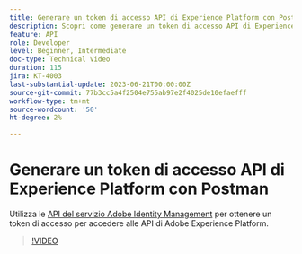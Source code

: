 ```yaml
---
title: Generare un token di accesso API di Experience Platform con Postman
description: Scopri come generare un token di accesso API di Experience Platform con Postman
feature: API
role: Developer
level: Beginner, Intermediate
doc-type: Technical Video
duration: 115
jira: KT-4003
last-substantial-update: 2023-06-21T00:00:00Z
source-git-commit: 77b3cc5a4f2504e755ab97e2f4025de10efaefff
workflow-type: tm+mt
source-wordcount: '50'
ht-degree: 2%

---
```



# Generare un token di accesso API di Experience Platform con Postman

Utilizza le [API del servizio Adobe Identity Management](https://github.com/adobe/experience-platform-postman-samples/tree/master/apis/ims) per ottenere un token di accesso per accedere alle API di Adobe Experience Platform.

>[!VIDEO](https://video.tv.adobe.com/v/29698/?learn=on&enablevpops)

